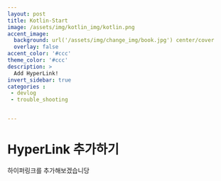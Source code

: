 ```yaml
---
layout: post
title: Kotlin-Start
image: /assets/img/kotlin_img/kotlin.png
accent_image: 
  background: url('/assets/img/change_img/book.jpg') center/cover
  overlay: false
accent_color: '#ccc'
theme_color: '#ccc'
description: >
  Add HyperLink!
invert_sidebar: true
categories :
 - devlog
 - trouble_shooting


---
```


# HyperLink 추가하기

하이퍼링크를 추가해보겠습니당